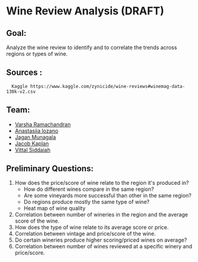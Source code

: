 # Wine Review Analysis (DRAFT)

## Goal:
Analyze the wine review to identify and to correlate the trends across regions or types of wine.
 
## Sources :
      Kaggle https://www.kaggle.com/zynicide/wine-reviews#winemag-data-130k-v2.csv
 
## Team:
* [Varsha Ramachandran](varsharcn@gmail.com)
* [Anastasiia lozano]()
* [Jagan Munagala](jagan1301@gmail.com)
* [Jacob Kaplan](j.kaplan814@yahoo.com)
* [Vittal Siddaiah](vittal.siddaiah@gmail.com)

## Preliminary Questions:
1. How does the price/score of wine relate to the region it's produced in?
    *  How do different wines compare in the same region?
    *  Are some vineyards more successful than other in the same region?
    *  Do regions produce mostly the same type of wine?
    *  Heat map of wine quality
2. Correlation between number of wineries in the region and the average score of the wine.
3. How does the type of wine relate to its average score or price.
4. Correlation between vintage and price/score of the wine.
5. Do certain wineries produce higher scoring/priced wines on average?
6. Correlation between number of wines reviewed at a specific winery and price/score.
